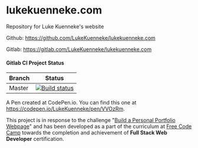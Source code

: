 # lukekuenneke.com #

Repository for Luke Kuenneke's website

Github: https://github.com/LukeKuenneke/lukekuenneke.com

Gitlab: https://gitlab.com/LukeKuenneke/lukekuenneke.com

#### Gitlab CI Project Status ####
| Branch | Status
| ------ | ------
| Master | [![Build status](https://gitlab.com/LukeKuenneke/lukekuenneke.com/badges/master/build.svg)](https://gitlab.com/LukeKuenneke/lukekuenneke.com/commits/master)


A Pen created at CodePen.io. You can find this one at https://codepen.io/LukeKuenneke/pen/VVOzRm.

 This project is in response to the challenge "[Build a Personal Portfolio Webpage](http://www.freecodecamp.com/challenges/build-a-personal-portfolio-webpage)" and has been developed as a part of the curriculum at [Free Code Camp](http://freecodecamp.com) towards the completion and achievement of **Full Stack Web Developer** certification.